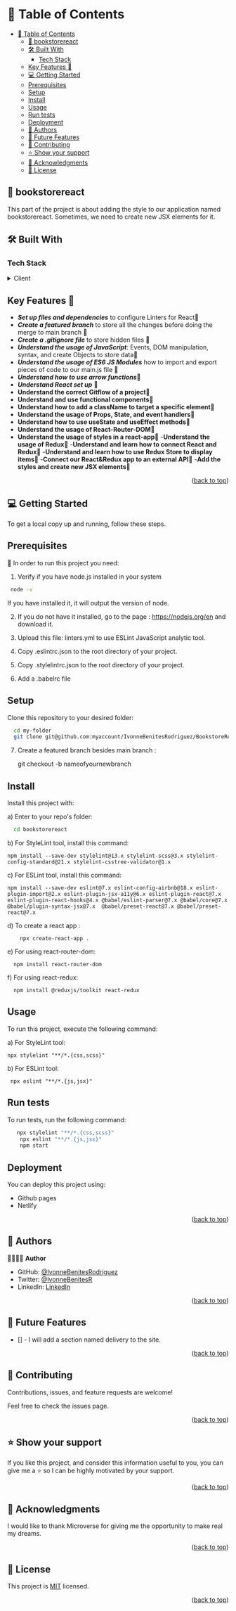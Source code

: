 # 📗 Table of Contents

- [📗 Table of Contents](#-table-of-contents)
  - [📖 bookstorereact](#-bookstorereact)
  - [🛠 Built With ](#-built-with-)
    - [Tech Stack ](#tech-stack-)
  - [Key Features 🌸](#key-features-)
  - [💻 Getting Started ](#-getting-started-)
  - [Prerequisites](#prerequisites)
  - [Setup](#setup)
  - [Install ](#install-)
  - [Usage](#usage)
  - [Run tests ](#run-tests-)
  - [Deployment ](#deployment-)
  - [👥 Authors ](#-authors-)
  - [🔭 Future Features ](#-future-features-)
  - [🤝 Contributing ](#-contributing-)
  - [⭐️ Show your support](#️-show-your-support)
  - [🙏 Acknowledgments ](#-acknowledgments-)
  - [📝 License ](#-license-)

<!-- Project Description -->

## 📖 bookstorereact<a name="about-project"></a>
This part of the project is about adding the style to our 
application named bookstorereact. Sometimes, we need to
create new JSX elements for it.</br>

## 🛠 Built With <a name="built-with"></a> 

### Tech Stack <a name="tech-stack"></a> 

<details>
<summary>Client</summary>
<ul>
<li><a href="https://react.dev/">React</a></li>
<li><a href="https://github.com/microverseinc/linters-config/tree/master/react-redux">Linters for React & Redux</a></li>
<li><a href="https://reactrouter.com/en/main">React Router Dom</a></li>
<li><a href="https://redux-toolkit.js.org/tutorials/quick-start">Redux Toolkit</a></li>
<li><a href="https://microverse.notion.site/Bookstore-API-51ea269061f849118c65c0a53e88a739">BookStore API</a></li>
<li><a href="https://developer.mozilla.org/en-US/docs/Web/CSS">CSS</a></li>
</ul><br/>
</details>

<!-- Feature -->
## Key Features 🌸<a name="key-features"></a><br/> 
- ***Set up files and dependencies*** to configure Linters for React📍
- ***Create a featured branch*** to store all the changes before doing the merge to main branch 📍
- ***Create a .gitignore file*** to store hidden files 📍
- ***Understand the usage of JavaScript***: Events, DOM manipulation, syntax, and create Objects to store data📍
- ***Understand the usage of ES6 JS Modules*** how to import and export pieces of code to our main.js file 📍
- ***Understand how to use arrow functions***📍
- ***Understand React set up*** 📍
- **Understand the correct Gitflow of a project**📍
- **Understand and use functional components**📍
- **Understand how to add a className to target a specific element**📍
- **Understand the usage of Props, State, and event handlers**📍
- **Understand how to use useState and useEffect methods**📍
- **Understand the usage of React-Router-DOM**📍
- **Understand the usage of styles in a react-app**📍
-**Understand the usage of Redux**📍
-**Understand and learn how to connect React and Redux**📍
-**Understand and learn how to use Redux Store to display items**📍
-**Connect our React&Redux app to an external API**📍
-**Add the styles and create new JSX elements**📍

<p align="right">(<a href="#readme-top">back to top</a>)</p>

<!--Getting Started-->
## 💻 Getting Started <a name="getting-started"></a>

To get a local copy up and running, follow these steps.

## Prerequisites

📍 In order to run this project you need:

1) Verify if you have node.js installed in your system
   
```sh   
 node -v
 ```
If you have installed it, it will output the version of node.

2) If you do not have it installed, go to the page : https://nodejs.org/en and download it.

3) Upload this file: linters.yml to use ESLint JavaScript analytic tool.

4) Copy .eslintrc.json to the root directory of your project.

5) Copy .stylelintrc.json to the root directory of your project.
   
6) Add a .babelrc file
   
## Setup

Clone this repository to your desired folder:

```sh
  cd my-folder
  git clone git@github.com:myaccount/IvonneBenitesRodriguez/BookstoreReact.git
```

7) Create a featured branch besides main branch :

   git checkout -b nameofyournewbranch

## Install <br/>

Install this project with: <br/>

a) Enter to your repo's folder:

```sh
  cd bookstorereact
```

b) For StyleLint tool, install this command:

  ```
  npm install --save-dev stylelint@13.x stylelint-scss@3.x stylelint-config-standard@21.x stylelint-csstree-validator@1.x
  ```

c) For ESLint tool, install this command:

   ``` npm install --save-dev eslint@7.x eslint-config-airbnb@18.x eslint-plugin-import@2.x eslint-plugin-jsx-a11y@6.x eslint-plugin-react@7.x eslint-plugin-react-hooks@4.x @babel/eslint-parser@7.x @babel/core@7.x  @babel/plugin-syntax-jsx@7.x  @babel/preset-react@7.x @babel/preset-react@7.x ```<br/>

d) To create a react app :

```
    npx create-react-app .
```
e) For using react-router-dom:
```
  npm install react-router-dom
```
f) For using react-redux:
```
  npm install @reduxjs/toolkit react-redux
```

## Usage
To run this project, execute the following command:


a) For StyleLint tool:

    npx stylelint "**/*.{css,scss}"

b) For ESLint tool:

     npx eslint "**/*.{js,jsx}"
    
## Run tests <br/>

To run tests, run the following command:
```sh
   npx stylelint "**/*.{css,scss}"
    npx eslint "**/*.{js,jsx}"
    npm start
```

## Deployment <br/>

You can deploy this project using:

- Github pages
- Netlify

<p align="right">(<a href="#readme-top">back to top</a>)</p>

<!--Authors-->
## 👥 Authors <a name="authors"></a>
👩🏽‍💻🌸 **Author**

- GitHub: [@IvonneBenitesRodriguez](https://github.com/IvonneBenitesRodriguez)
- Twitter: [@IvonneBenitesR](https://twitter.com/IvonneBenitesR)
- LinkedIn: [LinkedIn](https://www.linkedin.com/in/ivonnebenites/)
 
<p align="right">(<a href="#readme-top">back to top</a>)</p>

<!--Future Features-->

## 🔭 Future Features <br/>
 - [] - I will add a section named delivery to the site.

<p align="right">(<a href="#readme-top">back to top</a>)</p>

## 🤝 Contributing <a name="contributing"></a> 

Contributions, issues, and feature requests are welcome!

Feel free to check the issues page.

<p align="right">(<a href="#readme-top">back to top</a>)</p>

<!--Support-->

## ⭐️ Show your support 
If you like this project, and consider this information useful to you, you can give me a ⭐️ so I can be highly motivated by your support.

<p align="right">(<a href="#readme-top">back to top</a>)</p>

<!--Acknowledgements-->

## 🙏 Acknowledgments <a name="acknowledgements"></a>
I would like to thank Microverse for giving me the opportunity to make real my dreams.

<p align="right">(<a href="#readme-top">back to top</a>)</p>

<!--License-->

## 📝 License <a name="license"></a>

This project is [MIT](./LICENSE) licensed.

<p align="right">(<a href="#readme-top">back to top</a>)</p>

